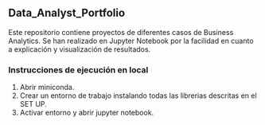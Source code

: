 ## Data_Analyst_Portfolio

Este repositorio contiene proyectos de diferentes casos de Business Analytics. Se han realizado en Jupyter Notebook por la facilidad en cuanto a explicación y visualización de resultados.

### Instrucciones de ejecución en local
1. Abrir miniconda.
2. Crear un entorno de trabajo instalando todas las librerias descritas en el SET UP.
3. Activar entorno y abrir jupyter notebook.



